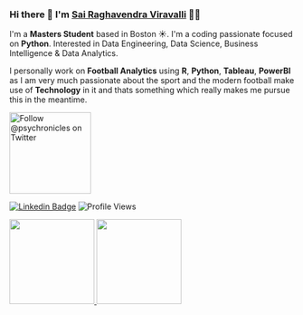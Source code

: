 ### 

### Hi there 👋 I'm [Sai Raghavendra Viravalli](https://sairaghavendra.me) 👋🏼

I'm a **Masters Student** based in Boston ☀️. I'm a coding passionate focused on **Python**. Interested in Data Engineering, Data Science, Business Intelligence & Data Analytics. 

I personally work on **Football Analytics** using **R**, **Python**, **Tableau**, **PowerBI** as I am very much passionate about the sport and the modern football make use of **Technology** in it and thats something which really makes me pursue this in the meantime. 

<!--Aside from coding I enjoy writing technical things [at my blog](https://carloscuesta.me/blog) ✍️ -->

<p>
  <a href="https://twitter.com/psychronicles">
    <img src="https://user-images.githubusercontent.com/7629661/87821427-202e0280-c870-11ea-9e38-8c7c74856753.png" width="144" alt="Follow @psychronicles on Twitter" title="Follow @psychronicles on Twitter">
  </a>

[![Linkedin Badge](https://img.shields.io/badge/-SaiRaghavendra-blue?style=flat-square&logo=Linkedin&logoColor=white&link=https://www.linkedin.com/in/sai-raghavendra-viravalli-3146a0129/)](https://www.linkedin.com/in/sai-raghavendra-viravalli-3146a0129/)
![Profile Views](https://komarev.com/ghpvc/?username=Sairaghav1999&color=green)

 
<p align="justify">
  <a href="https://github.com/Sairaghav1999/github-readme-stats">
    <img
      height="150"
      src="https://github-readme-stats.vercel.app/api?username=Sairaghav1999&count_private=true&show_icons=true&custom_title=Github%20Status&show=issues&theme=radical"
    />
  </a>
   <a href="https://github.com/Sairaghav1999/github-readme-stats">
    <img
      height="150"
      src="https://github-readme-stats.vercel.app/api/top-langs/?username=Sairaghav1999&layout=compact&theme=radical" />
  </a>  
</p>  


<!--
**Sairaghav1999/Sairaghav1999** is a ✨ _special_ ✨ repository because its `README.md` (this file) appears on your GitHub profile.

Here are some ideas to get you started:

- 🔭 I’m currently working on ...
- 🌱 I’m currently learning ...
- 👯 I’m looking to collaborate on ...
- 🤔 I’m looking for help with ...
- 💬 Ask me about ...
- 📫 How to reach me: ...
- 😄 Pronouns: ...
- ⚡ Fun fact: ...
-->
